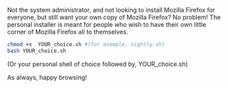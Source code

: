 Not the system administrator, and not looking to install Mozilla Firefox for everyone, 
but still want your own copy of Mozilla Firefox? No problem! The personal installer 
is meant for people who wish to have their own little corner of Mozilla Firefox all to themselves.

```bash
chmod +x  YOUR_choice.sh #(for example, nightly.sh)
bash YOUR_choice.sh
```

(Or your personal shell of choice followed by, YOUR_choice.sh)

As always, happy browsing!
